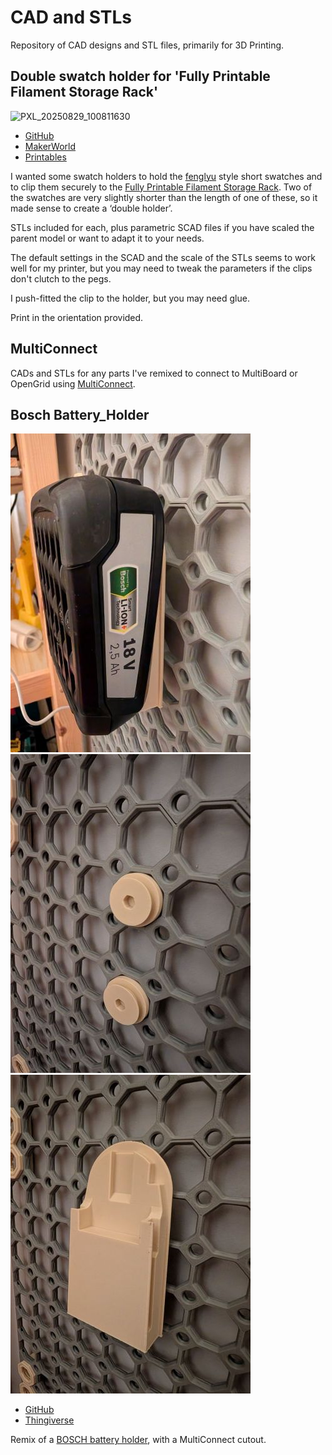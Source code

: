 # CAD and STLs
Repository of CAD designs and STL files, primarily for 3D Printing.

## Double swatch holder for 'Fully Printable Filament Storage Rack'
![PXL_20250829_100811630](https://github.com/user-attachments/assets/86072a4f-e94d-48a1-9595-c5fc6cc35ecc)

- [GitHub](https://github.com/SiDtheTurtle/CAD/tree/912e159d43ce11807beda35733a5dec7a5a75032/SwatchHolderForFilamentSpoolHolder)
- [MakerWorld](https://makerworld.com/en/models/1744616-double-swatch-holder-for-printable-filament-rack)
- [Printables](https://www.printables.com/model/1398572-double-swatch-holder-for-fully-printable-filament)

I wanted some swatch holders to hold the [fenglyu](https://makerworld.com/en/models/70155-filament-sample-card/) style short swatches and to clip them securely to the [Fully Printable Filament Storage Rack](https://www.printables.com/model/388935-fully-printable-filament-storage-rack). Two of the swatches are very slightly shorter than the length of one of these, so it made sense to create a ‘double holder’.

STLs included for each, plus parametric SCAD files if you have scaled the parent model or want to adapt it to your needs.

The default settings in the SCAD and the scale of the STLs seems to work well for my printer, but you may need to tweak the parameters if the clips don't clutch to the pegs.

I push-fitted the clip to the holder, but you may need glue.

Print in the orientation provided.

## MultiConnect
CADs and STLs for any parts I've remixed to connect to MultiBoard or OpenGrid using [MultiConnect](https://www.printables.com/model/1074671-raised-multiconnect-generic-connector-for-multiboa).

## Bosch Battery_Holder
![](MultiConnectAdapters/Bosch_1.jpg)
![](MultiConnectAdapters/Bosch_2.jpg)
![](MultiConnectAdapters/Bosch_3.jpg)

- [GitHub](MultiConnectAdapters/Bosch_Battery_Holder_with_Multiconnect_Cutout.stl)
- [Thingiverse](https://www.thingiverse.com/thing:7133829/files)

Remix of a [BOSCH battery holder](https://www.thingiverse.com/thing:5190341), with a MultiConnect cutout.
